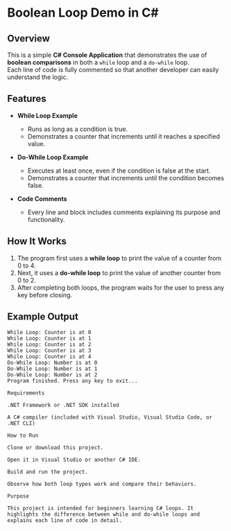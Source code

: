 # Boolean Loop Demo in C#

## Overview
This is a simple **C# Console Application** that demonstrates the use of **boolean comparisons** in both a `while` loop and a `do-while` loop.  
Each line of code is fully commented so that another developer can easily understand the logic.

## Features
- **While Loop Example**  
  - Runs as long as a condition is true.  
  - Demonstrates a counter that increments until it reaches a specified value.

- **Do-While Loop Example**  
  - Executes at least once, even if the condition is false at the start.  
  - Demonstrates a counter that increments until the condition becomes false.

- **Code Comments**  
  - Every line and block includes comments explaining its purpose and functionality.

## How It Works
1. The program first uses a **while loop** to print the value of a counter from 0 to 4.  
2. Next, it uses a **do-while loop** to print the value of another counter from 0 to 2.  
3. After completing both loops, the program waits for the user to press any key before closing.

## Example Output
```text
While Loop: Counter is at 0
While Loop: Counter is at 1
While Loop: Counter is at 2
While Loop: Counter is at 3
While Loop: Counter is at 4
Do-While Loop: Number is at 0
Do-While Loop: Number is at 1
Do-While Loop: Number is at 2
Program finished. Press any key to exit...

Requirements

.NET Framework or .NET SDK installed

A C# compiler (included with Visual Studio, Visual Studio Code, or .NET CLI)

How to Run

Clone or download this project.

Open it in Visual Studio or another C# IDE.

Build and run the project.

Observe how both loop types work and compare their behaviors.

Purpose

This project is intended for beginners learning C# loops. It highlights the difference between while and do-while loops and explains each line of code in detail.
